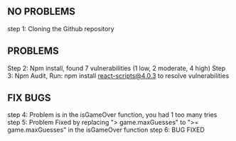 ## NO PROBLEMS
step 1: Cloning the Github repository

## PROBLEMS
Step 2: Npm install, found 7 vulnerabilities (1 low, 2 moderate, 4 high)
Step 3: Npm Audit, Run: npm install react-scripts@4.0.3  to resolve vulnerabilities

## FIX BUGS
step 4: Problem is in the isGameOver function, you had 1 too many tries
step 5: Problem Fixed by replacing "> game.maxGuesses" to ">= game.maxGuesses" in the isGameOver function
step 6: BUG FIXED